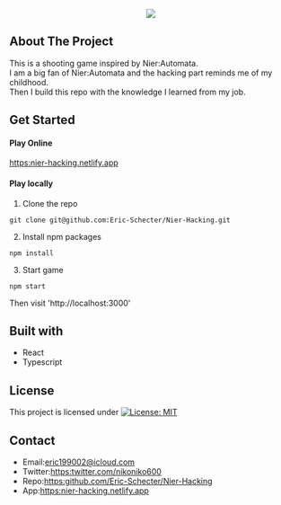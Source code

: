 <p align="center">
  <img src="https://user-images.githubusercontent.com/26343636/96948088-6356dc00-1517-11eb-95b9-dd5f0dcd71c8.gif">
</p>

## About The Project
This is a shooting game inspired by Nier:Automata.  
I am a big fan of Nier:Automata and the hacking part reminds me of my childhood.  
Then I build this repo with the knowledge I learned from my job.

## Get Started
#### Play Online   
[https:nier-hacking.netlify.app](https:nier-hacking.netlify.app) 

#### Play locally
1. Clone the repo  
```
git clone git@github.com:Eric-Schecter/Nier-Hacking.git
```
2. Install npm packages  
```
npm install
```
3. Start game  
```
npm start
```
Then visit 'http://localhost:3000'

## Built with
* React
* Typescript

## License
This project is licensed under [![License: MIT](https://img.shields.io/badge/License-MIT-yellow.svg)](https://opensource.org/licenses/MIT)

## Contact
* Email:[eric199002@icloud.com](eric199002@icloud.com)
* Twitter:[https:twitter.com/nikoniko600](https:twitter.com/nikoniko600)
* Repo:[https:github.com/Eric-Schecter/Nier-Hacking](https:github.com/Eric-Schecter/Nier-Hacking)
* App:[https:nier-hacking.netlify.app](https:nier-hacking.netlify.app) 